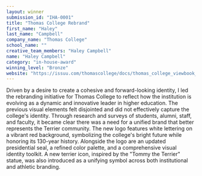 ```yaml
---
layout: winner
submission_id: "IHA-0001"
title: "Thomas College Rebrand"
first_name: "Haley"
last_name: "Campbell"
company_name: "Thomas College"
school_name: ""
creative_team_members: "Haley Campbell"
name: "Haley Campbell"
category: "in-house-award"
winning_level: "Bronze"
website: "https://issuu.com/thomascollege/docs/thomas_college_viewbook_2024-2025"
---
```


Driven by a desire to create a cohesive and forward-looking identity, I led the rebranding initiative for Thomas College to reflect how the institution is evolving as a dynamic and innovative leader in higher education. The previous visual elements felt disjointed and did not effectively capture the college's identity. Through research and surveys of students, alumni, staff, and faculty, it became clear there was a need for a unified brand that better represents the Terrier community. The new logo features white lettering on a vibrant red background, symbolizing the college's bright future while honoring its 130-year history. Alongside the logo are an updated presidential seal, a refined color palette, and a comprehensive visual identity toolkit. A new terrier icon, inspired by the "Tommy the Terrier" statue, was also introduced as a unifying symbol across both institutional and athletic branding.
